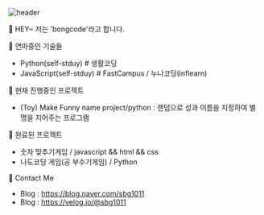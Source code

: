 ![header](https://capsule-render.vercel.app/api?text=Hello%World!&fontSize=70)

👋 HEY~ 저는 'bongcode'라고 합니다.

🌱 연마중인 기술들
- Python(self-stduy) # 생활코딩
- JavaScript(self-stduy) # FastCampus / 누나코딩(inflearn)

👷 현재 진행중인 프로젝트
-  (Toy) Make Funny name project/python : 랜덤으로 성과 이름을 지정하여 별명을 지어주는 프로그램 

👷 완료된 프로젝트
- 숫자 맞추기게임 / javascript && html && css
- 나도코딩 게임(공 부수기게임) / Python

👀 Contact Me
- Blog : https://blog.naver.com/sbg1011
- Blog : https://velog.io/@sbg1011


